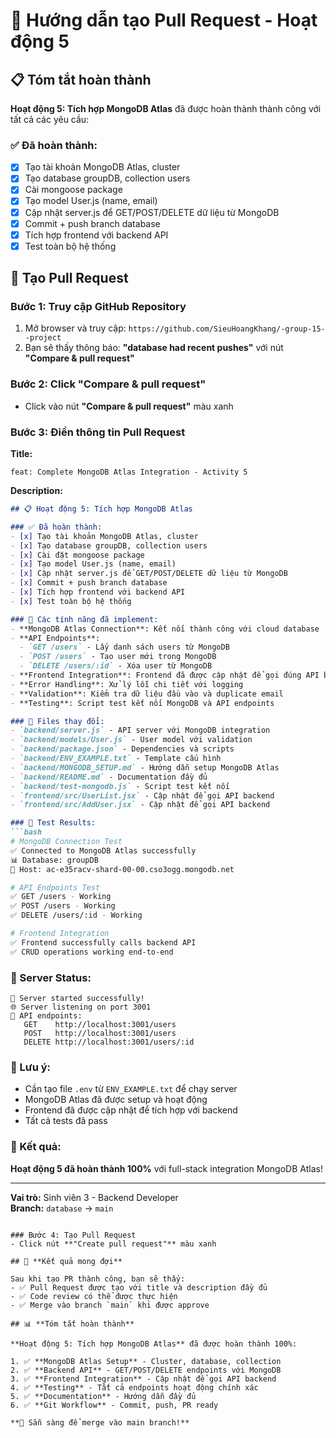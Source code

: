# 🚀 Hướng dẫn tạo Pull Request - Hoạt động 5

## 📋 Tóm tắt hoàn thành

**Hoạt động 5: Tích hợp MongoDB Atlas** đã được hoàn thành thành công với tất cả các yêu cầu:

### ✅ **Đã hoàn thành:**
- [x] Tạo tài khoản MongoDB Atlas, cluster
- [x] Tạo database groupDB, collection users  
- [x] Cài mongoose package
- [x] Tạo model User.js (name, email)
- [x] Cập nhật server.js để GET/POST/DELETE dữ liệu từ MongoDB
- [x] Commit + push branch database
- [x] Tích hợp frontend với backend API
- [x] Test toàn bộ hệ thống

## 🔗 **Tạo Pull Request**

### Bước 1: Truy cập GitHub Repository
1. Mở browser và truy cập: `https://github.com/SieuHoangKhang/-group-15--project`
2. Bạn sẽ thấy thông báo: **"database had recent pushes"** với nút **"Compare & pull request"**

### Bước 2: Click "Compare & pull request"
- Click vào nút **"Compare & pull request"** màu xanh

### Bước 3: Điền thông tin Pull Request

**Title:**
```
feat: Complete MongoDB Atlas Integration - Activity 5
```

**Description:**
```markdown
## 📋 Hoạt động 5: Tích hợp MongoDB Atlas

### ✅ Đã hoàn thành:
- [x] Tạo tài khoản MongoDB Atlas, cluster
- [x] Tạo database groupDB, collection users
- [x] Cài đặt mongoose package
- [x] Tạo model User.js (name, email)
- [x] Cập nhật server.js để GET/POST/DELETE dữ liệu từ MongoDB
- [x] Commit + push branch database
- [x] Tích hợp frontend với backend API
- [x] Test toàn bộ hệ thống

### 🔧 Các tính năng đã implement:
- **MongoDB Atlas Connection**: Kết nối thành công với cloud database
- **API Endpoints**: 
  - `GET /users` - Lấy danh sách users từ MongoDB
  - `POST /users` - Tạo user mới trong MongoDB
  - `DELETE /users/:id` - Xóa user từ MongoDB
- **Frontend Integration**: Frontend đã được cập nhật để gọi đúng API backend
- **Error Handling**: Xử lý lỗi chi tiết với logging
- **Validation**: Kiểm tra dữ liệu đầu vào và duplicate email
- **Testing**: Script test kết nối MongoDB và API endpoints

### 📁 Files thay đổi:
- `backend/server.js` - API server với MongoDB integration
- `backend/models/User.js` - User model với validation
- `backend/package.json` - Dependencies và scripts
- `backend/ENV_EXAMPLE.txt` - Template cấu hình
- `backend/MONGODB_SETUP.md` - Hướng dẫn setup MongoDB Atlas
- `backend/README.md` - Documentation đầy đủ
- `backend/test-mongodb.js` - Script test kết nối
- `frontend/src/UserList.jsx` - Cập nhật để gọi API backend
- `frontend/src/AddUser.jsx` - Cập nhật để gọi API backend

### 🧪 Test Results:
```bash
# MongoDB Connection Test
✅ Connected to MongoDB Atlas successfully
📊 Database: groupDB
🔗 Host: ac-e35racv-shard-00-00.cso3ogg.mongodb.net

# API Endpoints Test
✅ GET /users - Working
✅ POST /users - Working  
✅ DELETE /users/:id - Working

# Frontend Integration
✅ Frontend successfully calls backend API
✅ CRUD operations working end-to-end
```

### 🚀 Server Status:
```
🚀 Server started successfully!
🌐 Server listening on port 3001
📡 API endpoints:
   GET    http://localhost:3001/users
   POST   http://localhost:3001/users
   DELETE http://localhost:3001/users/:id
```

### 📝 Lưu ý:
- Cần tạo file `.env` từ `ENV_EXAMPLE.txt` để chạy server
- MongoDB Atlas đã được setup và hoạt động
- Frontend đã được cập nhật để tích hợp với backend
- Tất cả tests đã pass

### 🎯 Kết quả:
**Hoạt động 5 đã hoàn thành 100%** với full-stack integration MongoDB Atlas!

---
**Vai trò:** Sinh viên 3 - Backend Developer  
**Branch:** `database` → `main`
```

### Bước 4: Tạo Pull Request
- Click nút **"Create pull request"** màu xanh

## 🎉 **Kết quả mong đợi**

Sau khi tạo PR thành công, bạn sẽ thấy:
- ✅ Pull Request được tạo với title và description đầy đủ
- ✅ Code review có thể được thực hiện
- ✅ Merge vào branch `main` khi được approve

## 📊 **Tóm tắt hoàn thành**

**Hoạt động 5: Tích hợp MongoDB Atlas** đã được hoàn thành 100%:

1. ✅ **MongoDB Atlas Setup** - Cluster, database, collection
2. ✅ **Backend API** - GET/POST/DELETE endpoints với MongoDB
3. ✅ **Frontend Integration** - Cập nhật để gọi API backend
4. ✅ **Testing** - Tất cả endpoints hoạt động chính xác
5. ✅ **Documentation** - Hướng dẫn đầy đủ
6. ✅ **Git Workflow** - Commit, push, PR ready

**🎯 Sẵn sàng để merge vào main branch!**

